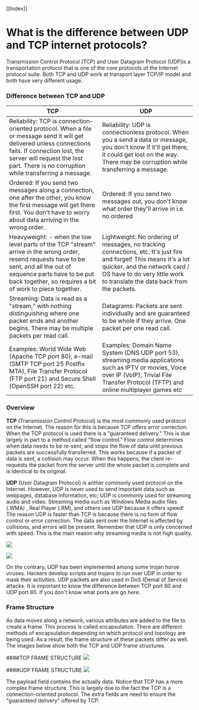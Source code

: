 [[Index]] 

# What is the difference between UDP and TCP internet protocols?

Transmission Control Protocol (TCP) and User Datagram Protocol (UDP)is a transportation protocol that is one of the core protocols of the Internet protocol suite. Both TCP and UDP work at transport layer TCP/IP model and both have very different usage.

### Difference between TCP and UDP

|TCP	| UDP
| --    | --
|Reliability: TCP is connection-oriented protocol. When a file or message send it will get delivered unless connections fails. If connection lost, the server will request the lost part. There is no corruption while transferring a message.	|Reliability: UDP is connectionless protocol. When you a send a data or message, you don't know if it'll get there, it could get lost on the way. There may be corruption while transferring a message.
|Ordered: If you send two messages along a connection, one after the other, you know the first message will get there first. You don't have to worry about data arriving in the wrong order.|Ordered: If you send two messages out, you don't know what order they'll arrive in i.e. no ordered
|Heavyweight: - when the low level parts of the TCP "stream" arrive in the wrong order, resend requests have to be sent, and all the out of sequence parts have to be put back together, so requires a bit of work to piece together.	| Lightweight: No ordering of messages, no tracking connections, etc. It's just fire and forget! This means it's a lot quicker, and the network card / OS have to do very little work to translate the data back from the packets.
|Streaming: Data is read as a "stream," with nothing distinguishing where one packet ends and another begins. There may be multiple packets per read call.	|Datagrams: Packets are sent individually and are guaranteed to be whole if they arrive. One packet per one read call.
|Examples: World Wide Web (Apache TCP port 80), e-mail (SMTP TCP port 25 Postfix MTA), File Transfer Protocol (FTP port 21) and Secure Shell (OpenSSH port 22) etc. |Examples: Domain Name System (DNS UDP port 53), streaming media applications such as IPTV or movies, Voice over IP (VoIP), Trivial File Transfer Protocol (TFTP) and online multiplayer games etc

### Overview

**TCP** (Transmission Control Protocol) is the most commonly used protocol on the Internet. The reason for this is because TCP offers error correction. When the TCP protocol is used there is a "guaranteed delivery." This is due largely in part to a method called "flow control." Flow control determines when data needs to be re-sent, and stops the flow of data until previous packets are successfully transferred. This works because if a packet of data is sent, a collision may occur. When this happens, the client re-requests the packet from the server until the whole packet is complete and is identical to its original. 

**UDP** (User Datagram Protocol) is anther commonly used protocol on the Internet. However, UDP is never used to send important data such as webpages, database information, etc; UDP is commonly used for streaming audio and video. Streaming media such as Windows Media audio files (.WMA) , Real Player (.RM), and others use UDP because it offers speed! The reason UDP is faster than TCP is because there is no form of flow control or error correction. The data sent over the Internet is affected by collisions, and errors will be present. Remember that UDP is only concerned with speed. This is the main reason why streaming media is not high quality.

![](udp.jpg)

![](tcp.jpg)

On the contrary, UDP has been implemented among some trojan horse viruses. Hackers develop scripts and trojans to run over UDP in order to mask their activities. UDP packets are also used in DoS (Denial of Service) attacks. It is important to know the difference between TCP port 80 and UDP port 80. If you don't know what ports are go here. 

### Frame Structure

As data moves along a network, various attributes are added to the file to create a frame. This process is called encapsulation. There are different methods of encapsulation depending on which protocol and topology are being used. As a result, the frame structure of these packets differ as well. The images below show both the TCP and UDP frame structures. 

####TCP FRAME STRUCTURE
![](tcppacket.gif)

####UDP FRAME STRUCTURE
![](udppacket.gif)

The payload field contains the actually data. Notice that TCP has a more complex frame structure. This is largely due to the fact the TCP is a connection-oriented protocol. The extra fields are need to ensure the "guaranteed delivery" offered by TCP.